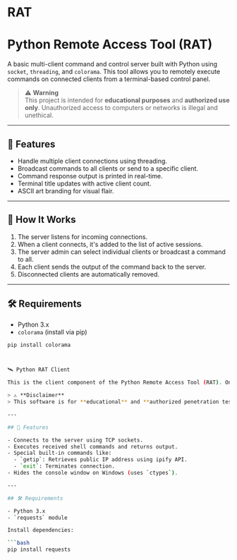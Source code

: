 # RAT
# Python Remote Access Tool (RAT)

A basic multi-client command and control server built with Python using `socket`, `threading`, and `colorama`. This tool allows you to remotely execute commands on connected clients from a terminal-based control panel.

> ⚠️ **Warning**  
> This project is intended for **educational purposes** and **authorized use only**. Unauthorized access to computers or networks is illegal and unethical.

---

## 🚀 Features

- Handle multiple client connections using threading.
- Broadcast commands to all clients or send to a specific client.
- Command response output is printed in real-time.
- Terminal title updates with active client count.
- ASCII art branding for visual flair.

---

## 🧠 How It Works

1. The server listens for incoming connections.
2. When a client connects, it's added to the list of active sessions.
3. The server admin can select individual clients or broadcast a command to all.
4. Each client sends the output of the command back to the server.
5. Disconnected clients are automatically removed.

---

## 🛠 Requirements

- Python 3.x
- `colorama` (install via pip)

```bash
pip install colorama



🛰️ Python RAT Client

This is the client component of the Python Remote Access Tool (RAT). Once executed, it connects to the server and listens for incoming commands, executing them locally and sending back the output.

> ⚠️ **Disclaimer**  
> This software is for **educational** and **authorized penetration testing** use only. Unauthorized deployment is illegal and unethical.

---

## 📌 Features

- Connects to the server using TCP sockets.
- Executes received shell commands and returns output.
- Special built-in commands like:
  - `getip`: Retrieves public IP address using ipify API.
  - `exit`: Terminates connection.
- Hides the console window on Windows (uses `ctypes`).

---

## 🛠 Requirements

- Python 3.x
- `requests` module

Install dependencies:

```bash
pip install requests
